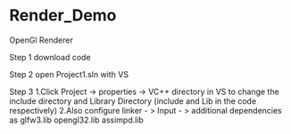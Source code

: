 # Render_Demo
OpenGl Renderer


Step 1
    download code
    
Step 2
    open Project1.sln with VS
  
Step 3
    1.Click Project -> properties -> VC++ directory in VS to change the include directory and Library Directory (include and Lib in the code respectively)
    2.Also configure linker - > Input - > additional dependencies as
      glfw3.lib
      opengl32.lib
      assimpd.lib



    
